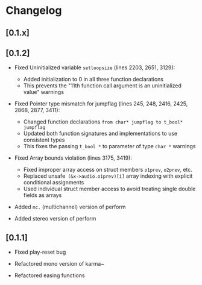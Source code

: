 # Changelog


## [0.1.x]



## [0.1.2]

- Fixed Uninitialized variable `setloopsize` (lines 2203, 2651, 3129):
    - Added initialization to 0 in all three function declarations
    - This prevents the "11th function call argument is an uninitialized value" warnings

- Fixed Pointer type mismatch for jumpflag (lines 245, 248, 2416, 2425, 2868, 2877, 3411):
    - Changed function declarations `from char* jumpflag to t_bool* jumpflag`
    - Updated both function signatures and implementations to use consistent types
    - This fixes the passing `t_bool *` to parameter of type `char *` warnings

- Fixed Array bounds violation (lines 3175, 3419):
    - Fixed improper array access on struct members `o1prev`, `o2prev`, etc.
    - Replaced unsafe` (&x->audio.o1prev)[i]` array indexing with explicit conditional assignments
    - Used individual struct member access to avoid treating single double fields as arrays

- Added `mc.` (multichannel) version of perform

- Added stereo version of perform

## [0.1.1]

- Fixed play-reset bug

- Refactored mono version of karma~

- Refactored easing functions